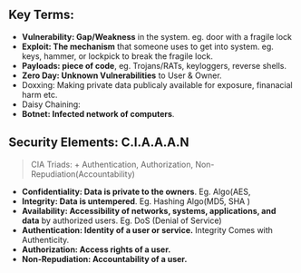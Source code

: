 ## Key Terms:
- **Vulnerability: Gap/Weakness** in the system. eg. door with a fragile lock
- **Exploit: The mechanism** that someone uses to get into system. eg. keys, hammer, or lockpick to break the fragile lock.
- **Payloads: piece of code**, eg. Trojans/RATs, keyloggers, reverse shells.
- **Zero Day: Unknown Vulnerabilities** to User & Owner.
- Doxxing: Making private data publicaly available for exposure, finanacial harm etc.
- Daisy Chaining: 
- **Botnet: Infected network of computers**.

## Security Elements: C.I.A.A.A.N
> CIA Triads: + Authentication, Authorization, Non-Repudiation(Accountability)
- **Confidentiality: Data is private to the owners**. Eg. Algo(AES,
- **Integrity: Data is untempered**. Eg. Hashing Algo(MD5, SHA )
- **Availability: Accessibility of networks, systems, applications, and data** by authorized users. Eg. DoS (Denial of Service) 
- **Authentication: Identity of a user or service.** Integrity Comes with Authenticity.
- **Authorization: Access rights of a user.**
- **Non-Repudiation: Accountability of a user.**


## 
